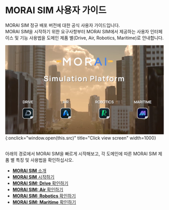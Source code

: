 # MORAI SIM 사용자 가이드

MORAI SIM 정규 배포 버전에 대한 공식 사용자 가이드입니다. <br>
MORAI SIM을 시작하기 위한 요구사항부터 MORAI SIM에서 제공하는 사용자 인터페이스 및 기능 사용법을 도메인 제품 별(Drive, Air, Robotics, Maritime)로 안내합니다.

![Image title](./img/sim-ug.png){:onclick="window.open(this.src)" title="Click view screen" width=1000}

<br>
아래의 경로에서 MORAI SIM을 빠르게 시작해보고, 각 도메인에 따른 MORAI SIM 제품 별 특징 및 사용법을 확인하십시오.

 - [**MORAI SIM** 소개](intro)
 - [**MORAI SIM** 시작하기](getting-started)
 - [**MORAI SIM: Drive** 확인하기](simdrive)
 - [**MORAI SIM: Air** 확인하기](simair)
 - [**MORAI SIM: Robotics** 확인하기](simrobot)
 - [**MORAI SIM: Maritime** 확인하기](simmari)